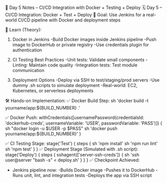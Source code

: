📘 Day 5 Notes – CI/CD Integration with Docker + Testing + Deploy
🗓️ Day 5 – CI/CD Integration: Docker + Test + Deploy
🎯 Goal: Use Jenkins for a real-world CI/CD pipeline with Docker and deployment steps

🧠 Learn (Theory):
1. Docker in Jenkins
    -Build Docker images inside Jenkins pipeline
    -Push image to DockerHub or private registry
    -Use credentials plugin for authentication

2. CI Testing Best Practices
    -Unit tests: Validate small components
    -Linting: Maintain code quality
    -Integration tests: Test module communication

3. Deployment Options
    -Deploy via SSH to test/staging/prod servers
    -Use dummy .sh scripts to simulate deployment
    -Real-world: EC2, Kubernetes, or serverless deployments

🛠️ Hands-on Implementation:
✅ Docker Build Step:
    sh 'docker build -t yourname/app:${BUILD_NUMBER} .'


✅ Docker Push:
    withCredentials([usernamePassword(credentialsId: 'dockerhub-creds', usernameVariable: 'USER', passwordVariable: 'PASS')]) {
        sh "docker login -u $USER -p $PASS"
        sh 'docker push yourname/app:${BUILD_NUMBER}'
    }

✅ CI Testing Stage:
    stage('Test') {
    steps {
        sh 'npm install'
        sh 'npm run lint'
        sh 'npm test'
    }
    }
✅ Deployment Stage (Simulated with .sh script):
    stage('Deploy') {
    steps {
        sshagent(['server-ssh-creds']) {
        sh 'ssh user@server "bash -s" < deploy.sh'
        }
    }
    }
✅ Checkpoint Achieved:
- Jenkins pipeline now:
    -Builds Docker image
    -Pushes it to DockerHub
    -Runs unit, lint, and integration tests
    -Deploys the app via SSH script